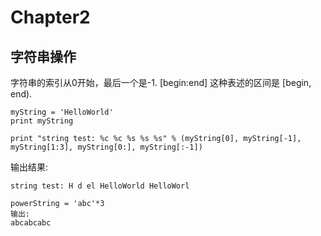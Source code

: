 # Chapter2
## 字符串操作

字符串的索引从0开始，最后一个是-1. [begin:end] 这种表述的区间是 [begin, end).

```
myString = 'HelloWorld'
print myString

print "string test: %c %c %s %s %s" % (myString[0], myString[-1], myString[1:3], myString[0:], myString[:-1])
```

输出结果:

```
string test: H d el HelloWorld HelloWorl
```

```
powerString = 'abc'*3
输出:
abcabcabc
```